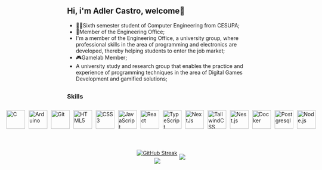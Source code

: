 ## Hi, i'm Adler Castro, welcome👋

- 👨‍🎓Sixth semester student of Computer Engineering from CESUPA;
- 👾Member of the Engineering Office;
- I'm a member of the Engineering Office, a university group, where professional skills in the area of ​​programming and electronics are developed, thereby helping students to enter the job market;
- 🎮Gamelab Member;
- A university study and research group that enables the practice and experience of programming techniques in the area of ​​Digital Games Development and gamified solutions;

##

### Skills

<div style="display: flex; justify-content: center; align-items: center; gap: 10px; background:rgba(255, 255, 255, 0.1); border-radius: 10px; padding: 10px 5px 10px 5px;">

<a href="https://docs.microsoft.com/en-us/cpp/?view=msvc-170" target="_blank" rel="noreferrer">
        <img
        src="https://raw.githubusercontent.com/danielcranney/readme-generator/main/public/icons/skills/c-colored.svg"
        width="50" height="50" alt="C" />
</a>

<a href="https://store.arduino.cc/?gclid=Cj0KCQjw2eilBhCCARIsAG0Pf8uueBifykWcsSS4LPESeGQfxGVKJYnzV7bz471XfknQJy_1VINVWM8aAkLtEALw_wcB" target="_blank" rel="noreferrer">
        <img src="https://raw.githubusercontent.com/danielcranney/readme-generator/main/public/icons/skills/arduino-colored.svg" width="50" height="50" alt="Arduino" />
</a>

<a href="https://git-scm.com/" target="_blank" rel="noreferrer">
        <img src="https://raw.githubusercontent.com/danielcranney/readme-generator/main/public/icons/skills/git-colored.svg" width="50" height="50" alt="Git" />
</a>
<a href="https://developer.mozilla.org/en-US/docs/Glossary/HTML5" target="_blank" rel="noreferrer">
        <img src="https://raw.githubusercontent.com/danielcranney/readme-generator/main/public/icons/skills/html5-colored.svg" width="50" height="50" alt="HTML5" />
</a>
<a href="https://www.w3.org/TR/CSS/#css" target="_blank" rel="noreferrer">
        <img src="https://raw.githubusercontent.com/danielcranney/readme-generator/main/public/icons/skills/css3-colored.svg"
        width="50" height="50" alt="CSS3" />
</a>
<a href="https://developer.mozilla.org/en-US/docs/Web/JavaScript" target="_blank" rel="noreferrer">
        <img src="https://raw.githubusercontent.com/danielcranney/readme-generator/main/public/icons/skills/javascript-colored.svg"
        width="50" height="50" alt="JavaScript" />
</a>
<a href="https://reactjs.org/" target="_blank" rel="noreferrer">
        <img src="https://raw.githubusercontent.com/danielcranney/readme-generator/main/public/icons/skills/react-colored.svg"
        width="50" height="50" alt="React" />
</a>
<a href="https://www.typescriptlang.org/" target="_blank" rel="noreferrer">
        <img src="https://raw.githubusercontent.com/danielcranney/readme-generator/main/public/icons/skills/typescript-colored.svg"
        width="50" height="50" alt="TypeScript" />
</a>
<a href="https://nextjs.org/docs" target="_blank" rel="noreferrer">
        <img src="https://raw.githubusercontent.com/danielcranney/readme-generator/main/public/icons/skills/nextjs-colored.svg"
        width="50" height="50" alt="NextJs" />
</a>      
<a href="https://tailwindcss.com/" target="_blank" rel="noreferrer">
        <img src="https://raw.githubusercontent.com/danielcranney/readme-generator/main/public/icons/skills/tailwindcss-colored.svg"
        width="50" height="50" alt="TailwindCSS" />
</a>
<a href="https://nestjs.com/" target="_blanck" rel="noreferrer">
        <img src="https://raw.githubusercontent.com/danielcranney/readme-generator/main/public/icons/skills/nestjs-colored.svg"
        width="50" height="50" alt="Nest.js" />
</a>
<a href="https://www.docker.com/" target="_blank" rel="noreferrer">
        <img
        src="https://raw.githubusercontent.com/danielcranney/readme-generator/main/public/icons/skills/docker-colored.svg"
        width="50" height="50" alt="Docker" />
</a>
<a href="https://www.postgresql.org/" target="_blank" rel="noreferrer">
        <img
        src="https://raw.githubusercontent.com/danielcranney/readme-generator/main/public/icons/skills/postgresql-colored.svg"
        width="50" height="50" alt="Postgresql" />
</a>
<a href="https://nodejs.org/en/" target="_blank" rel="noreferrer">
        <img
        src="https://raw.githubusercontent.com/danielcranney/readme-generator/main/public/icons/skills/nodejs-colored.svg"
        width="50" height="50" alt="Node.js" />
</a>
</div>

##

<br/>

<div style="display: flex; justify-content: center; align-items: center; gap: 5px;">

<div style="display: flex; flex-direction: column; justify-content: center; align-items: center; gap: 5px;">

<a href="https://github.com/AdlerCastro">
        <img align="center" src="https://github-readme-streak-stats.herokuapp.com?user=AdlerCastro&theme=radical&border_radius=15&background=45%2C2C2C2C%2C000000" alt="GitHub Streak" />
</a>
<a href="https://github.com/AdlerCastro">
        <img align="center" src="https://github-readme-stats.vercel.app/api?username=AdlerCastro&show_icons=true&theme=radical&include_all_commits=true&count_private=true"/>
</a>
</div>
<a href="https://github.com/AdlerCastro">
        <img align ="center" src="https://github-readme-stats.vercel.app/api/top-langs/?username=AdlerCastro&layout=donut-vertical&theme=radical"/>
</a>

</div>
